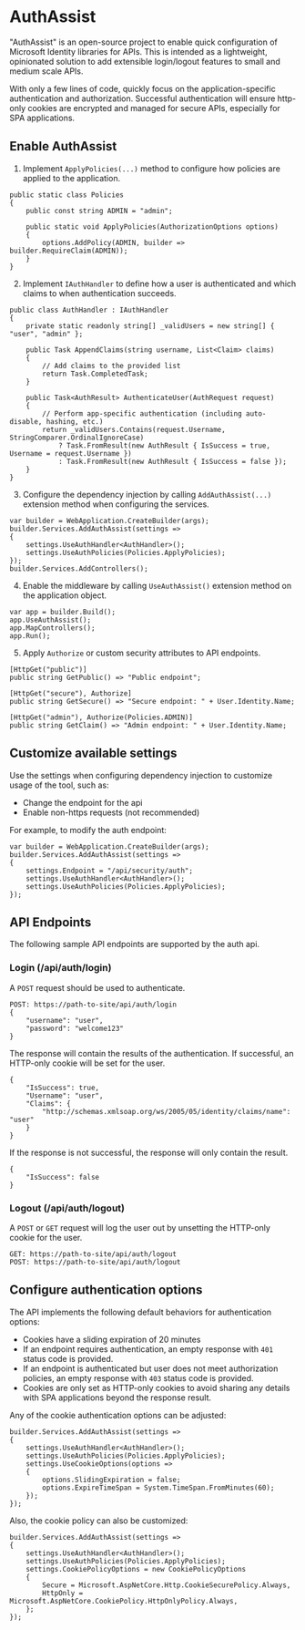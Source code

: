 # AuthAssist

"AuthAssist" is an open-source project to enable quick configuration of Microsoft Identity libraries for APIs.
This is intended as a lightweight, opinionated solution to add extensible login/logout features to
small and medium scale APIs.

With only a few lines of code, quickly focus on the application-specific authentication and authorization. Successful
authentication will ensure http-only cookies are encrypted and managed for secure APIs, especially for SPA applications.

## Enable AuthAssist

1. Implement `ApplyPolicies(...)` method to configure how policies are applied to the application.

```
public static class Policies
{
    public const string ADMIN = "admin";

    public static void ApplyPolicies(AuthorizationOptions options)
    {
        options.AddPolicy(ADMIN, builder => builder.RequireClaim(ADMIN));
    }
}
```

2. Implement `IAuthHandler` to define how a user is authenticated and which claims to when authentication succeeds.

```
public class AuthHandler : IAuthHandler
{
    private static readonly string[] _validUsers = new string[] { "user", "admin" };

    public Task AppendClaims(string username, List<Claim> claims)
    {
        // Add claims to the provided list
        return Task.CompletedTask;
    }

    public Task<AuthResult> AuthenticateUser(AuthRequest request)
    {
        // Perform app-specific authentication (including auto-disable, hashing, etc.)
        return _validUsers.Contains(request.Username, StringComparer.OrdinalIgnoreCase)
            ? Task.FromResult(new AuthResult { IsSuccess = true, Username = request.Username })
            : Task.FromResult(new AuthResult { IsSuccess = false });
    }
}
```

3. Configure the dependency injection by calling `AddAuthAssist(...)` extension method when configuring the services.

```
var builder = WebApplication.CreateBuilder(args);
builder.Services.AddAuthAssist(settings =>
{
    settings.UseAuthHandler<AuthHandler>();
    settings.UseAuthPolicies(Policies.ApplyPolicies);
});
builder.Services.AddControllers();
```

4. Enable the middleware by calling `UseAuthAssist()` extension method on the application object.

```
var app = builder.Build();
app.UseAuthAssist();
app.MapControllers();
app.Run();
```

5. Apply `Authorize` or custom security attributes to API endpoints.

```
[HttpGet("public")]
public string GetPublic() => "Public endpoint";

[HttpGet("secure"), Authorize]
public string GetSecure() => "Secure endpoint: " + User.Identity.Name;

[HttpGet("admin"), Authorize(Policies.ADMIN)]
public string GetClaim() => "Admin endpoint: " + User.Identity.Name;
```

## Customize available settings

Use the settings when configuring dependency injection to customize usage of the tool, such as:

* Change the endpoint for the api
* Enable non-https requests (not recommended)

For example, to modify the auth endpoint:

```
var builder = WebApplication.CreateBuilder(args);
builder.Services.AddAuthAssist(settings =>
{
    settings.Endpoint = "/api/security/auth";
    settings.UseAuthHandler<AuthHandler>();
    settings.UseAuthPolicies(Policies.ApplyPolicies);
});
```

## API Endpoints

The following sample API endpoints are supported by the auth api.

### Login (/api/auth/login)

A `POST` request should be used to authenticate.

```
POST: https://path-to-site/api/auth/login
{
    "username": "user",
    "password": "welcome123"
}
```

The response will contain the results of the authentication. If successful, an HTTP-only cookie will be set for the user.

```
{
    "IsSuccess": true,
    "Username": "user",
    "Claims": {
        "http://schemas.xmlsoap.org/ws/2005/05/identity/claims/name": "user"
    }
}
```

If the response is not successful, the response will only contain the result.

```
{
    "IsSuccess": false
}
```

### Logout (/api/auth/logout)

A `POST` or `GET` request will log the user out by unsetting the HTTP-only cookie for the user.

```
GET: https://path-to-site/api/auth/logout
POST: https://path-to-site/api/auth/logout
```

## Configure authentication options

The API implements the following default behaviors for authentication options:

* Cookies have a sliding expiration of 20 minutes
* If an endpoint requires authentication, an empty response with `401` status code is provided.
* If an endpoint is authenticated but user does not meet authorization policies, an empty response with `403` status code is provided.
* Cookies are only set as HTTP-only cookies to avoid sharing any details with SPA applications beyond the response result.

Any of the cookie authentication options can be adjusted:

```
builder.Services.AddAuthAssist(settings =>
{
    settings.UseAuthHandler<AuthHandler>();
    settings.UseAuthPolicies(Policies.ApplyPolicies);
    settings.UseCookieOptions(options =>
    {
        options.SlidingExpiration = false;
        options.ExpireTimeSpan = System.TimeSpan.FromMinutes(60);
    });
});
```

Also, the cookie policy can also be customized:

```
builder.Services.AddAuthAssist(settings =>
{
    settings.UseAuthHandler<AuthHandler>();
    settings.UseAuthPolicies(Policies.ApplyPolicies);
    settings.CookiePolicyOptions = new CookiePolicyOptions
    {
        Secure = Microsoft.AspNetCore.Http.CookieSecurePolicy.Always,
        HttpOnly = Microsoft.AspNetCore.CookiePolicy.HttpOnlyPolicy.Always,
    };
});
```
